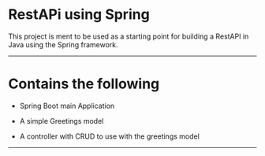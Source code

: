 

RestAPi using Spring
=====


This project is ment to be used as a starting point for building a RestAPI in Java using the Spring framework.

---
Contains the following
=====

* Spring Boot main Application

* A simple Greetings model 

* A controller with CRUD to use with the greetings model


---


